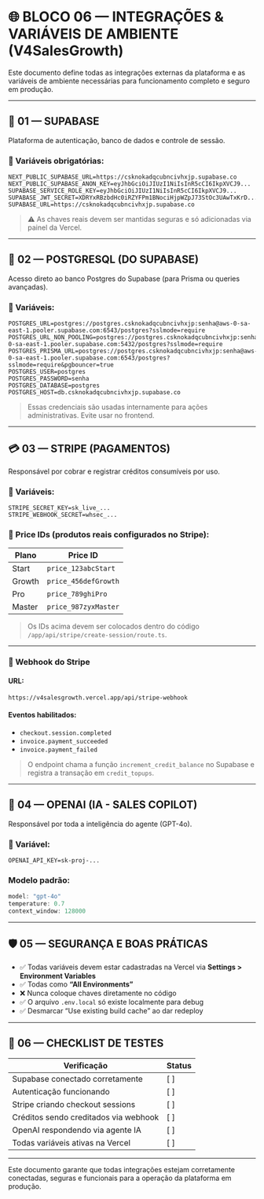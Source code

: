 
# 🌐 BLOCO 06 — INTEGRAÇÕES & VARIÁVEIS DE AMBIENTE (V4SalesGrowth)

Este documento define todas as integrações externas da plataforma e as variáveis de ambiente necessárias para funcionamento completo e seguro em produção.

---

## 🔗 01 — SUPABASE

Plataforma de autenticação, banco de dados e controle de sessão.

### 🔐 Variáveis obrigatórias:

```env
NEXT_PUBLIC_SUPABASE_URL=https://csknokadqcubncivhxjp.supabase.co
NEXT_PUBLIC_SUPABASE_ANON_KEY=eyJhbGciOiJIUzI1NiIsInR5cCI6IkpXVCJ9...
SUPABASE_SERVICE_ROLE_KEY=eyJhbGciOiJIUzI1NiIsInR5cCI6IkpXVCJ9...
SUPABASE_JWT_SECRET=XDRYxRBzbdHc0iRZYFPm1BNociHjpWZpJ73StOc3UAwTxKrD...
SUPABASE_URL=https://csknokadqcubncivhxjp.supabase.co
```

> ⚠️ As chaves reais devem ser mantidas seguras e só adicionadas via painel da Vercel.

---

## 🐘 02 — POSTGRESQL (DO SUPABASE)

Acesso direto ao banco Postgres do Supabase (para Prisma ou queries avançadas).

### 🔐 Variáveis:

```env
POSTGRES_URL=postgres://postgres.csknokadqcubncivhxjp:senha@aws-0-sa-east-1.pooler.supabase.com:6543/postgres?sslmode=require
POSTGRES_URL_NON_POOLING=postgres://postgres.csknokadqcubncivhxjp:senha@aws-0-sa-east-1.pooler.supabase.com:5432/postgres?sslmode=require
POSTGRES_PRISMA_URL=postgres://postgres.csknokadqcubncivhxjp:senha@aws-0-sa-east-1.pooler.supabase.com:6543/postgres?sslmode=require&pgbouncer=true
POSTGRES_USER=postgres
POSTGRES_PASSWORD=senha
POSTGRES_DATABASE=postgres
POSTGRES_HOST=db.csknokadqcubncivhxjp.supabase.co
```

> Essas credenciais são usadas internamente para ações administrativas. Evite usar no frontend.

---

## 💳 03 — STRIPE (PAGAMENTOS)

Responsável por cobrar e registrar créditos consumíveis por uso.

### 🔐 Variáveis:

```env
STRIPE_SECRET_KEY=sk_live_...
STRIPE_WEBHOOK_SECRET=whsec_...
```

### 🧾 Price IDs (produtos reais configurados no Stripe):

| Plano    | Price ID                      |
|----------|-------------------------------|
| Start    | `price_123abcStart`           |
| Growth   | `price_456defGrowth`          |
| Pro      | `price_789ghiPro`             |
| Master   | `price_987zyxMaster`          |

> Os IDs acima devem ser colocados dentro do código `/app/api/stripe/create-session/route.ts`.

---

### 🔁 Webhook do Stripe

#### URL:
```
https://v4salesgrowth.vercel.app/api/stripe-webhook
```

#### Eventos habilitados:
- `checkout.session.completed`
- `invoice.payment_succeeded`
- `invoice.payment_failed`

> O endpoint chama a função `increment_credit_balance` no Supabase e registra a transação em `credit_topups`.

---

## 🧠 04 — OPENAI (IA - SALES COPILOT)

Responsável por toda a inteligência do agente (GPT-4o).

### 🔐 Variável:

```env
OPENAI_API_KEY=sk-proj-...
```

### Modelo padrão:

```ts
model: "gpt-4o"
temperature: 0.7
context_window: 128000
```

---

## 🛡️ 05 — SEGURANÇA E BOAS PRÁTICAS

- ✅ Todas variáveis devem estar cadastradas na Vercel via **Settings > Environment Variables**
- ✅ Todas como **“All Environments”**
- ❌ Nunca coloque chaves diretamente no código
- ✅ O arquivo `.env.local` só existe localmente para debug
- ✅ Desmarcar “Use existing build cache” ao dar redeploy

---

## 🧪 06 — CHECKLIST DE TESTES

| Verificação                           | Status |
|--------------------------------------|--------|
| Supabase conectado corretamente       | [ ]    |
| Autenticação funcionando              | [ ]    |
| Stripe criando checkout sessions      | [ ]    |
| Créditos sendo creditados via webhook| [ ]    |
| OpenAI respondendo via agente IA     | [ ]    |
| Todas variáveis ativas na Vercel     | [ ]    |

---

Este documento garante que todas integrações estejam corretamente conectadas, seguras e funcionais para a operação da plataforma em produção.
